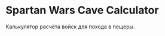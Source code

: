 Spartan Wars Cave Calculator
============================

Калькулятор расчёта войск для похода в пещеры.
